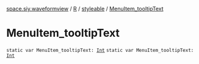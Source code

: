 [space.siy.waveformview](../../index.md) / [R](../index.md) / [styleable](index.md) / [MenuItem_tooltipText](./-menu-item_tooltip-text.md)

# MenuItem_tooltipText

`static var MenuItem_tooltipText: `[`Int`](https://kotlinlang.org/api/latest/jvm/stdlib/kotlin/-int/index.html)
`static var MenuItem_tooltipText: `[`Int`](https://kotlinlang.org/api/latest/jvm/stdlib/kotlin/-int/index.html)